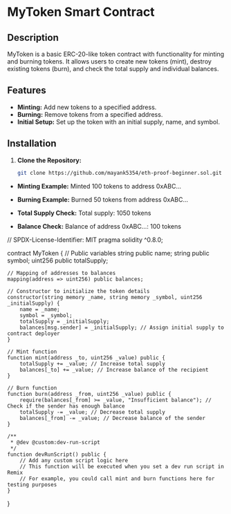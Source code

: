 # MyToken Smart Contract

## Description
MyToken is a basic ERC-20-like token contract with functionality for minting and burning tokens. It allows users to create new tokens (mint), destroy existing tokens (burn), and check the total supply and individual balances.

## Features
- **Minting:** Add new tokens to a specified address.
- **Burning:** Remove tokens from a specified address.
- **Initial Setup:** Set up the token with an initial supply, name, and symbol.

## Installation

1. **Clone the Repository:**
   ```bash
   git clone https://github.com/mayank5354/eth-proof-beginner.sol.git

- **Minting Example:**
  Minted 100 tokens to address 0xABC...

- **Burning Example:**
  Burned 50 tokens from address 0xABC...

- **Total Supply Check:**
  Total supply: 1050 tokens

- **Balance Check:**
  Balance of address 0xABC...: 100 tokens

// SPDX-License-Identifier: MIT
pragma solidity ^0.8.0;

contract MyToken {
    // Public variables
    string public name;
    string public symbol;
    uint256 public totalSupply;

    // Mapping of addresses to balances
    mapping(address => uint256) public balances;

    // Constructor to initialize the token details
    constructor(string memory _name, string memory _symbol, uint256 _initialSupply) {
        name = _name;
        symbol = _symbol;
        totalSupply = _initialSupply;
        balances[msg.sender] = _initialSupply; // Assign initial supply to contract deployer
    }

    // Mint function
    function mint(address _to, uint256 _value) public {
        totalSupply += _value; // Increase total supply
        balances[_to] += _value; // Increase balance of the recipient
    }

    // Burn function
    function burn(address _from, uint256 _value) public {
        require(balances[_from] >= _value, "Insufficient balance"); // Check if the sender has enough balance
        totalSupply -= _value; // Decrease total supply
        balances[_from] -= _value; // Decrease balance of the sender
    }

    /**
     * @dev @custom:dev-run-script
     */
    function devRunScript() public {
        // Add any custom script logic here
        // This function will be executed when you set a dev run script in Remix
        // For example, you could call mint and burn functions here for testing purposes
    }
}
